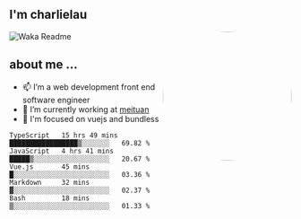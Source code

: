 
<h2>I'm charlielau</h2>
<img align='right' style="border-radius:50%" src="https://avatars1.githubusercontent.com/u/44078251?s=460&u=6b4f1c257663e44063b0b6a21c9c94f45bcfdcc7&v=4" width="230">

![Waka Readme](https://github.com/CharlieLau/charlielau/workflows/Waka%20Readme/badge.svg)

## about me ...
- 📫 I’m a web development front end software engineer
- 🔭 I’m currently working at  <a href="https://www.meituan.com">meituan</a>
- 🔭 I'm focused on vuejs and bundless

<!-- <p align="center">
  <a href="https://github.com/charlielau" class="rich-diff-level-one">
    <img src="https://github-readme-stats.vercel.app/api?username=charlielau&title_color=333&text_color=777" alt="CharlieLau" >
  </a>
</p> -->

<!--START_SECTION:waka-->
```text
TypeScript   15 hrs 49 mins  █████████████████▒░░░░░░░   69.82 % 
JavaScript   4 hrs 41 mins   █████▒░░░░░░░░░░░░░░░░░░░   20.67 % 
Vue.js       45 mins         █░░░░░░░░░░░░░░░░░░░░░░░░   03.36 % 
Markdown     32 mins         ▓░░░░░░░░░░░░░░░░░░░░░░░░   02.37 % 
Bash         18 mins         ▒░░░░░░░░░░░░░░░░░░░░░░░░   01.33 % 
```
<!--END_SECTION:waka-->
